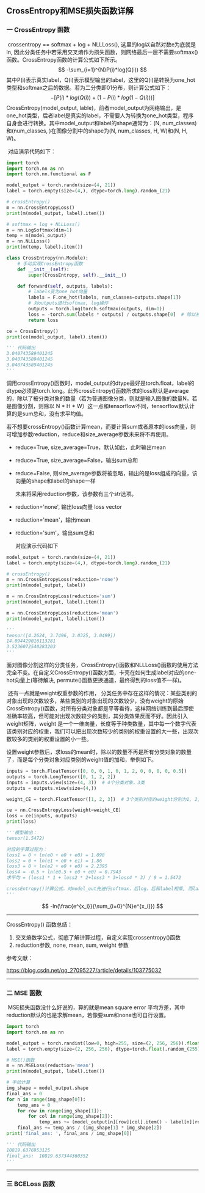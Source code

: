 ## CrossEntropy和MSE损失函数详解

### 一 CrossEntropy 函数

​	crossentropy == softmax + log + NLLLoss(), 这里的log以自然对数e为底就是ln, 因此分类任务中若采用交叉熵作为损失函数，则网络最后一层不需要softmax()函数。CrossEntropy函数的计算公式如下所示。
$$
-\sum_{i=1}^{N}P(i)*log(Q(i))
$$
​	其中P(i)表示真实label，Q(i)表示模型输出的label，这里的Q(i)是转换为one_hot类型和softmax之后的数据。若为二分类即01分布，则计算公式如下：
$$
-[P(i)*log(Q(i)) + (1 - P(i) * log(1-Q(i)))]
$$
​	CrossEntropy(model_output, lable)，前者model_output为网络输出，是one_hot类型，后者label是真实的label，不需要人为转换为one_hot类型，程序自身会进行转换。其中model_output和label的shape通常为：(N, num_classes)和(num_classes, )在图像分割中的shape为(N, num_classes, H, W)和(N, H, W)。

​	对应演示代码如下：

~~~python
import torch
import torch.nn as nn
import torch.nn.functional as F

model_output = torch.randn(size=(4, 21))
label = torch.empty(size=(4,), dtype=torch.long).random_(21)

# crossEntropy()
m = nn.CrossEntropyLoss()
print(m(model_output, label).item())

# softmax + log + NLLLoss()
m = nn.LogSoftmax(dim=1)
temp = m(model_output)
m = nn.NLLLoss()
print(m(temp, label).item())

class CrossEntropy(nn.Module):
    # 手动实现CrossEntropy函数
    def __init__(self):
        super(CrossEntropy, self).__init__()

    def forward(self, outputs, labels):
        # labels变为one_hot向量
        labels = F.one_hot(labels, num_classes=outputs.shape[1])
        # 对outputs进行softmax, log操作
        outputs = torch.log(torch.softmax(outputs, dim=1))  
        loss = -torch.sum(labels * outputs) / outputs.shape[0]  # 除以被分类对象的数量
        return loss

ce = CrossEntropy()
print(ce(model_output, label).item())

''' 代码输出
3.040743589401245
3.040743589401245
3.040743589401245
'''
~~~

​		调用crossEntropy()函数时，model_output的dtype最好是torch.float，label的dtype必须是torch.long。此外crossEntropy()函数所求的loss默认是average的，除以了被分类对象的数量（若为普通图像分类，则就是输入图像的数量N，若是图像分割，则除以 N * H * W）这一点和tensorflow不同，tensorflow默认计算的是sum总和，没有求平均值。

​		若不想要crossEntropy()函数计算mean，而要计算sum或者原本的loss向量，则可增加参数reduction，reduce和size_average参数未来将不再使用。

- reduce=True, size_average=True，默认如此，此时输出mean

- reduce=True, size_average=False，输出sum总和

- reduce=False, 则size_average参数将被忽略，输出的是loss组成的向量，该向量的shape和label的shape一样

  未来将采用reduction参数，该参数有三个str选项。

- reduction='none', 输出loss向量 loss vector

- reduction='mean'，输出mean

- reduction='sum'，输出sum总和

  对应演示代码如下

~~~python
model_output = torch.randn(size=(4, 21))
label = torch.empty(size=(4,), dtype=torch.long).random_(21)

# crossEntropy()
m = nn.CrossEntropyLoss(reduction='none')
print(m(model_output, label))

m = nn.CrossEntropyLoss(reduction='sum')
print(m(model_output, label).item())

m = nn.CrossEntropyLoss(reduction='mean')
print(m(model_output, label).item())

'''
tensor([4.2624, 3.7496, 3.0325, 3.0499])
14.094429016113281
3.5236072540283203
'''
~~~

​	面对图像分割这样的分类任务，CrossEntropy()函数和NLLLoss()函数的使用方法完全不变。在自定义CrossEntropy()函数方面，卡壳在如何生成label对应的one-hot向量上(等待解决, permute()函数更换通道，最终得到的loss值不一样)。

​	还有一点就是weight权重参数的作用， 分类任务中存在这样的情况：某些类别的对象出现的次数较多，某些类别的对象出现的次数较少，没有weight的原始CrossEntropy()函数，对所有分类对象都是平等看待，这样网络训练到最后即使准确率较高，但可能对出现次数较少的类别，其分类效果反而不好。因此引入weight矩阵，weight 是一个一维向量，长度等于种类数量，其中每一个数字代表该类别对应的权重，我们可以把出现次数较少的类别的权重设置的大一些，出现次数较多的类别的权重设置的小一些。

​	设置weight参数后，求loss的mean时，除以的数量不再是所有分类对象的数量了，而是每个分类对象对应类别的weight值的加和，举例如下。

~~~python
inputs = torch.FloatTensor([0, 0, 0, 1, 0, 1, 2, 0, 0, 0, 0, 0.5])
outputs = torch.LongTensor([0, 1, 2, 2])
inputs = inputs.view(size=(4, 3))  # 4个分类对象，3类
outputs = outputs.view(size=(4,))

weight_CE = torch.FloatTensor([1, 2, 3])  # 3个类别对应的weight分别为1, 2, 3

ce = nn.CrossEntropyLoss(weight=weight_CE)
loss = ce(inputs, outputs)
print(loss)

'''模型输出：
tensor(1.5472)

对应的手算过程为：
loss1 = 0 + ln(e0 + e0 + e0) = 1.098
loss2 = 0 + ln(e1 + e0 + e1) = 1.86
loss3 = 0 + ln(e2 + e0 + e0) = 2.2395
loss4 = -0.5 + ln(e0.5 + e0 + e0) = 0.7943
求平均 = (loss1 * 1 + loss2 * 2+loss3 * 3+loss4 * 3) / 9 = 1.5472

crossEntropy()计算公式，对model_out先进行softmax，后log，后和label相乘, 而label为one-hot向量，每一行中只有一个值为1，剩下的都为0，所以后面将label和output相乘时，和0相乘的部分结果都为0,所以反正结果为0，那我们只要softmax,log处理output中在label中对应位置为1的值就行 -ln(\frac{e^{x_i}}{\sum_{i=0}^{N}e^{x_i}})
'''
~~~

$$
-ln(\frac{e^{x_i}}{\sum_{i=0}^{N}e^{x_i}})
$$

---

CrossEntropy() 函数总结：

1. 交叉熵数学公式，彻底了解计算过程，自定义实现crossentropy()函数
2. reduction参数, none, mean, sum, weight 参数

参考文献：

https://blog.csdn.net/qq_27095227/article/details/103775032

---

### 二 MSE 函数

​	MSE损失函数没什么好说的，算的就是mean square error 平均方差，其中reduction默认的也是求解mean，若像要sum和none也可自行设置。

~~~python
import torch
import torch.nn as nn

model_output = torch.randint(low=0, high=255, size=(2, 256, 256)).float()
label = torch.empty(size=(2, 256, 256), dtype=torch.float).random_(255)

# MSE()函数
m = nn.MSELoss(reduction='mean')
print(m(model_output, label).item())

# 手动计算
img_shape = model_output.shape
final_ans = 0
for n in range(img_shape[0]):
    temp_ans = 0
    for row in range(img_shape[1]):
        for col in range(img_shape[2]):
            temp_ans += (model_output[n][row][col].item() - label[n][row][col].item()) ** 2
    final_ans += temp_ans / (img_shape[1] * img_shape[2])
print('final_ans: ', final_ans / img_shape[0])

''' 代码输出
10819.6376953125
final_ans:  10819.637344360352
'''
~~~

---

### 三 BCELoss 函数











